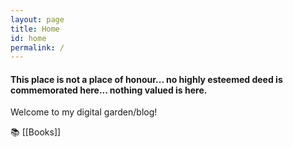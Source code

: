 ```yaml
---
layout: page
title: Home
id: home
permalink: /
---
```


#### This place is not a place of honour... no highly esteemed deed is commemorated here... nothing valued is here.

Welcome to my digital garden/blog!


📚 [[Books]]
